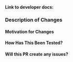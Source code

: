 **Link to developer docs:**

### Description of Changes


#### Motivation for Changes


#### How Has This Been Tested?


#### Will this PR create any issues?